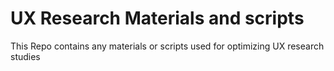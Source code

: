 # UX Research Materials and scripts
This Repo contains any materials or scripts used for optimizing UX research studies
